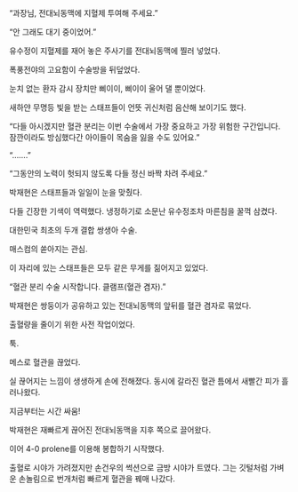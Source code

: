 “과장님, 전대뇌동맥에 지혈제 투여해 주세요.”

“안 그래도 대기 중이었어.”

유수정이 지혈제를 재어 놓은 주사기를 전대뇌동맥에 찔러 넣었다.

폭풍전야의 고요함이 수술방을 뒤덮었다.

눈치 없는 환자 감시 장치만 삐이이, 삐이이 울어 댈 뿐이었다.

새하얀 무명등 빛을 받는 스태프들이 언뜻 귀신처럼 음산해 보이기도 했다.

“다들 아시겠지만 혈관 분리는 이번 수술에서 가장 중요하고 가장 위험한 구간입니다. 잠깐이라도 방심했다간 아이들이 목숨을 잃을 수도 있어요.”

“…….”

“그동안의 노력이 헛되지 않도록 다들 정신 바짝 차려 주세요.”

박재현은 스태프들과 일일이 눈을 맞췄다.

다들 긴장한 기색이 역력했다. 냉정하기로 소문난 유수정조차 마른침을 꿀꺽 삼켰다.

대한민국 최초의 두개 결합 쌍생아 수술.

매스컴의 쏟아지는 관심.

이 자리에 있는 스태프들은 모두 같은 무게를 짊어지고 있었다.

“혈관 분리 수술 시작합니다. 클램프(혈관 겸자).”

박재현은 쌍둥이가 공유하고 있는 전대뇌동맥의 앞뒤를 혈관 겸자로 묶었다.

출혈량을 줄이기 위한 사전 작업이었다.

툭.

메스로 혈관을 끊었다.

실 끊어지는 느낌이 생생하게 손에 전해졌다. 동시에 갈라진 혈관 틈에서 새빨간 피가 흘러나왔다.

지금부터는 시간 싸움!

박재현은 재빠르게 끊어진 전대뇌동맥을 지후 쪽으로 끌어왔다.

이어 4-0 prolene를 이용해 봉합하기 시작했다.

출혈로 시야가 가려졌지만 손건우의 썩션으로 금방 시야가 트였다. 그는 깃털처럼 가벼운 손놀림으로 번개처럼 빠르게 혈관을 꿰매 나갔다.
